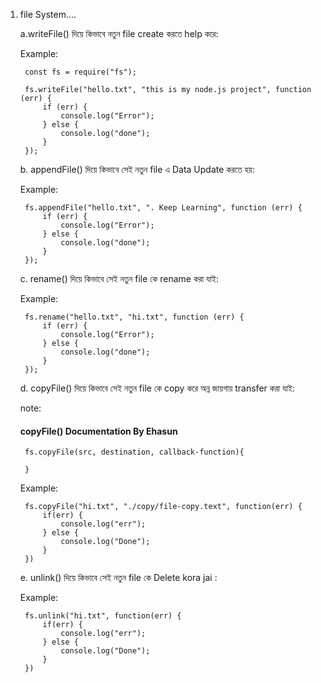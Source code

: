 1. file System....

   a.writeFile() দিয়ে কিভাবে নতুন file create করতে help করে:

    Example:

        const fs = require("fs");

        fs.writeFile("hello.txt", "this is my node.js project", function (err) {
            if (err) {
                console.log("Error");
            } else {
                console.log("done");
            }
        });

    b. appendFile() দিয়ে কিভাবে সেই নতুন file এ  Data Update করতে হয়:

    Example:

        fs.appendFile("hello.txt", ". Keep Learning", function (err) {
            if (err) {
                console.log("Error");
            } else {
                console.log("done");
            }
        });
    
    c. rename() দিয়ে কিভাবে সেই নতুন file কে rename করা যাই:

    Example:

        fs.rename("hello.txt", "hi.txt", function (err) {
            if (err) {
                console.log("Error");
            } else {
                console.log("done");
            }
        });

    d. copyFile() দিয়ে কিভাবে সেই নতুন file কে copy করে অন্ন জায়গায় transfer করা যাই:

    note: 
        <h4>copyFile() Documentation By Ehasun</h4>

        fs.copyFile(src, destination, callback-function){
            
        }

    Example:

        fs.copyFile("hi.txt", "./copy/file-copy.text", function(err) {
            if(err) {
                console.log("err");
            } else {
                console.log("Done");      
            }
        })

    
    e. unlink() দিয়ে কিভাবে সেই নতুন file কে Delete kora jai :

    Example:

        fs.unlink("hi.txt", function(err) {
            if(err) {
                console.log("err");
            } else {
                console.log("Done");      
            }
        })

    